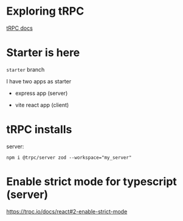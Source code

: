 # Exploring tRPC

[tRPC docs](https://trpc.io/docs/)

# Starter is here

`starter` branch

I have two apps as starter

- express app (server)

- vite react app (client)

# tRPC installs

server:

```
npm i @trpc/server zod --workspace="my_server"
```

# Enable strict mode for typescript (server)

<https://trpc.io/docs/react#2-enable-strict-mode>

